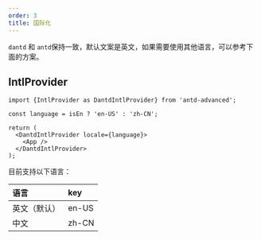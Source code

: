 ```yaml
---
order: 3
title: 国际化
---
```



`dantd` 和 `antd`保持一致，默认文案是英文，如果需要使用其他语言，可以参考下面的方案。

## IntlProvider

```
import {IntlProvider as DantdIntlProvider} from 'antd-advanced';

const language = isEn ? 'en-US' : 'zh-CN';

return (
  <DantdIntlProvider locale={language}>
    <App />
  </DantdIntlProvider>
);
```

目前支持以下语言：

| 语言 | key |
| :-- | :-- |
| 英文（默认） | en-US |
| 中文 | zh-CN |